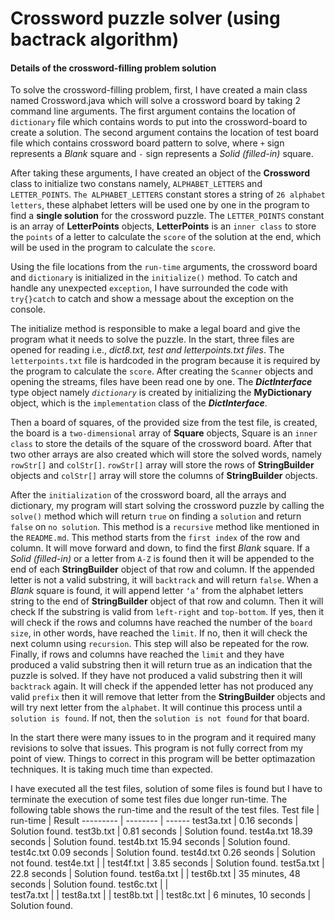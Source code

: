 # Crossword puzzle solver (using bactrack algorithm)

#### Details of the crossword-filling problem solution

To solve the crossword-filling problem, first, I have created a main class named Crossword.java which will solve a crossword board by taking 2 command line arguments. The first argument contains the location of `dictionary` file which contains words to put into the crossword-board to create a solution. The second argument contains the location of test board file which contains crossword board pattern to solve, where `+` sign represents a *Blank* square and `-` sign represents a *Solid (filled-in)* square.

After taking these arguments, I have created an object of the **Crossword** class to initialize two constans namely, `ALPHABET_LETTERS` and `LETTER_POINTS`. `The ALPHABET_LETTERS` constant stores a string of `26 alphabet letters`, these alphabet letters will be used one by one in the program to find a **single solution** for the crossword puzzle. The `LETTER_POINTS` constant is an array of **LetterPoints** objects, **LetterPoints** is an `inner class` to store the `points` of a letter to calculate the `score` of the solution at the end, which will be used in the program to calculate the `score`.

Using the file locations from the `run-time` arguments, the crossword board and `dictionary` is initialized in the `initialize()` method. To catch and handle any unexpected `exception`, I have surrounded the code with `try{}catch` to catch and show a message about the exception on the console.

The initialize method is responsible to make a legal board and give the program what it needs to solve the puzzle. In the start, three files are opened for reading i.e., *dict8.txt, test and letterpoints.txt files*. The `letterpoints.txt` file is hardcoded in the program because it is required by the program to calculate the `score`. After creating the `Scanner` objects and opening the streams, files have been read one by one. The ***DictInterface*** type object namely *`dictionary`* is created by initializing the **MyDictionary** object, which is the `implementation` class of the ***DictInterface***.

Then a board of squares, of the provided size from the test file, is created, the board is a `two-dimensional` array of **Square** objects, Square is an `inner class` to store the details of the square of the crossword board. After that two other arrays are also created which will store the solved words, namely `rowStr[]` and `colStr[]`. `rowStr[]` array will store the rows of **StringBuilder** objects and `colStr[]` array will store the columns of **StringBuilder** objects.

After the `initialization` of the crossword board, all the arrays and dictionary, my program will start solving the crossword puzzle by calling the `solve()` method which will return `true` on finding a `solution` and return `false` on `no solution`. This method is a `recursive` method like mentioned in the `README.md`. This method starts from the `first index` of the row and column. It will move forward and down, to find the first *Blank* square. If a *Solid (filled-in)* or a letter from `A-Z` is found then it will be appended to the end of each **StringBuilder** object of that row and column. If the appended letter is not a valid substring, it will `backtrack` and will return `false`. When a *Blank* square is found, it will append letter `‘a’` from the alphabet letters string to the end of **StringBuilder** object of that row and column. Then it will check If the substring is valid from `left-right` and `top-bottom`. If yes, then it will check if the rows and columns have reached the number of the `board size`, in other words, have reached the `limit`. If no, then it will check the next column using `recursion`. This step will also be repeated for the row. Finally, if rows and columns have reached the `limit` and they have produced a valid substring then it will return true as an indication that the puzzle is solved. If they have not produced a valid substring then it will `backtrack` again. It will check if the appended letter has not produced any valid `prefix` then it will remove that letter from the **StringBuilder** objects and will try next letter from the `alphabet`. It will continue this process until a `solution is found`. If not, then the `solution is not found` for that board.

In the start there were many issues to in the program and it required many revisions to solve that issues. This program is not fully correct from my point of view. Things to correct in this program will be better optimazation techniques. It is taking much time than expected.

I have executed all the test files, solution of some files is found but I have to terminate the execution of some test files due longer run-time. The following table shows the run-time and the result of the test files.
Test file | run-time | Result
--------- | -------- | ------
test3a.txt | 0.16 seconds | Solution found.
test3b.txt | 0.81 seconds | Solution found.
test4a.txt	18.39 seconds | Solution found.
test4b.txt	15.94 seconds | Solution found.
test4c.txt	0.09 seconds | Solution found.
test4d.txt	0.26 seonds | Solution not found.
test4e.txt |            |
test4f.txt | 3.85 seconds | Solution found.
test5a.txt | 22.8 seconds | Solution found.
test6a.txt |              |
test6b.txt | 35 minutes, 48 seconds | Solution found.
test6c.txt |              |     
test7a.txt |              |
test8a.txt |              |
test8b.txt |              |
test8c.txt | 6 minutes, 10 seconds | Solution found.
